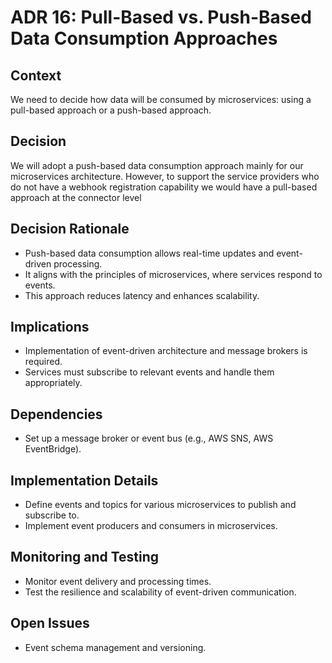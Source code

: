 # ADR 16: Pull-Based vs. Push-Based Data Consumption Approaches

## Context
We need to decide how data will be consumed by microservices: using a pull-based approach or a push-based approach.

## Decision
We will adopt a push-based data consumption approach mainly for our microservices architecture. However, to support the service providers who do not have a webhook registration capability we would have a pull-based approach at the connector level

## Decision Rationale
- Push-based data consumption allows real-time updates and event-driven processing.
- It aligns with the principles of microservices, where services respond to events.
- This approach reduces latency and enhances scalability.

## Implications
- Implementation of event-driven architecture and message brokers is required.
- Services must subscribe to relevant events and handle them appropriately.

## Dependencies
- Set up a message broker or event bus (e.g., AWS SNS, AWS EventBridge).

## Implementation Details
- Define events and topics for various microservices to publish and subscribe to.
- Implement event producers and consumers in microservices.

## Monitoring and Testing
- Monitor event delivery and processing times.
- Test the resilience and scalability of event-driven communication.

## Open Issues
- Event schema management and versioning.

